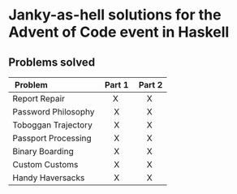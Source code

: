 # Janky-as-hell solutions for the Advent of Code event in Haskell

## Problems solved

| Problem 	| Part 1 | Part 2 |
|	:-------	| :----: | :----: |
| Report Repair	| X	 | X	  |
| Password Philosophy | X | X |
| Toboggan Trajectory | X | X |
| Passport Processing | X | X |
| Binary Boarding | X | X |
| Custom Customs | X | X |
| Handy Haversacks | X | X |
